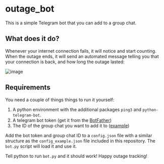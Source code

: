 # outage_bot
This is a simple Telegram bot that you can add to a group chat. 

## What does it do?
Whenever your internet connection fails, it will notice and start counting. 
When the outage ends, it will send an automated message telling you that your connection is back, and how long the outage lasted:

![image](https://github.com/MartijnWitjes/outage_bot/assets/99734480/97d561ca-a71b-4452-862b-65b95c96b9f4)


## Requirements
You need a couple of things things to run it yourself:
1. A python environment with the additional packages `ping3` and `python-telegram-bot`.
2. A telegram bot token (get it from the [BotFather]([url](https://telegram.me/BotFather)))
3. The ID of the group chat you want to add it to ([example]([url](https://www.wikihow.com/Know-Chat-ID-on-Telegram-on-Android)https://www.wikihow.com/Know-Chat-ID-on-Telegram-on-Android))

Add the bot token and group chat ID to a `config.json` file with a similar structure as the `config_example.json` file included in this repository. The `bot.py` script will load it and use it.

Tell python to run `bot.py` and it should work! Happy outage tracking!


